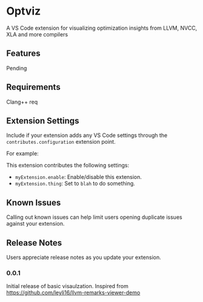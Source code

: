 # Optviz 

A VS Code extension for visualizing optimization insights from LLVM, NVCC, XLA and more compilers

## Features

Pending

## Requirements

Clang++ req

## Extension Settings

Include if your extension adds any VS Code settings through the `contributes.configuration` extension point.

For example:

This extension contributes the following settings:

* `myExtension.enable`: Enable/disable this extension.
* `myExtension.thing`: Set to `blah` to do something.

## Known Issues

Calling out known issues can help limit users opening duplicate issues against your extension.

## Release Notes

Users appreciate release notes as you update your extension.

### 0.0.1

Initial release of basic visaulzation. Inspired from https://github.com/leyli16/llvm-remarks-viewer-demo


